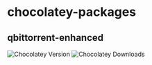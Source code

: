 # chocolatey-packages

## qbittorrent-enhanced

![Chocolatey Version](https://img.shields.io/chocolatey/v/qbittorrent-enhanced)
![Chocolatey Downloads](https://img.shields.io/chocolatey/dt/qbittorrent-enhanced)
